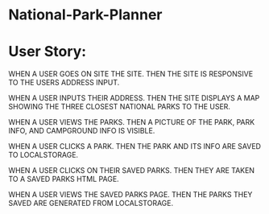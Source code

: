 # National-Park-Planner

# User Story:
WHEN A USER GOES ON SITE THE SITE. 
THEN THE SITE IS RESPONSIVE TO THE USERS ADDRESS INPUT.

WHEN A USER INPUTS THEIR ADDRESS.
THEN THE SITE DISPLAYS A MAP SHOWING THE THREE CLOSEST NATIONAL PARKS TO THE USER.

WHEN A USER VIEWS THE PARKS.
THEN A PICTURE OF THE PARK, PARK INFO, AND CAMPGROUND INFO IS VISIBLE.

WHEN A USER CLICKS A PARK.
THEN THE PARK AND ITS INFO ARE SAVED TO LOCALSTORAGE.

WHEN A USER CLICKS ON THEIR SAVED PARKS.
THEN THEY ARE TAKEN TO A SAVED PARKS HTML PAGE.

WHEN A USER VIEWS THE SAVED PARKS PAGE.
THEN THE PARKS THEY SAVED ARE GENERATED FROM LOCALSTORAGE.

